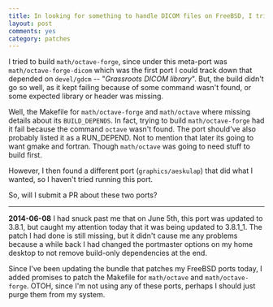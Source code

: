 ```yaml
---
title: In looking for something to handle DICOM files on FreeBSD, I tried to build math/octave-forge
layout: post
comments: yes
category: patches
---
```


I tried to build `math/octave-forge`, since under this meta-port was `math/octave-forge-dicom` which was the first port
I could track down that depended on `devel/gdcm` -- "_Grassroots DICOM library_".  But, the build didn't go so well, as
it kept failing because of some command wasn't found, or some expected library or header was missing.

Well, the Makefile for `math/octave-forge` and `math/octave` where missing details about its `BUILD_DEPENDS`.  In fact,
trying to build `math/octave-forge` had it fail because the command `octave` wasn't found.  The port should've also
probably listed it as a RUN_DEPEND.  Not to mention that later its going to want gmake and fortran.  Though `math/octave`
was going to need stuff to build first.

However, I then found a different port (`graphics/aeskulap`) that did what I wanted, so I haven't tried running this port.

So, will I submit a PR about these two ports?

------

**2014-06-08**  I had snuck past me that on June 5th, this port was updated to 3.8.1, but caught my attention today that
it was being updated to 3.8.1_1.  The patch I had done is still missing, but it didn't cause me any problems because a
while back I had changed the portmaster options on my home desktop to not remove build-only dependencies at the end.

Since I've been updating the bundle that patches my FreeBSD ports today, I added promises to patch the Makefile for
`math/octave` and `math/octave-forge`.  OTOH, since I'm not using any of these ports, perhaps I should just purge them
from my system.
